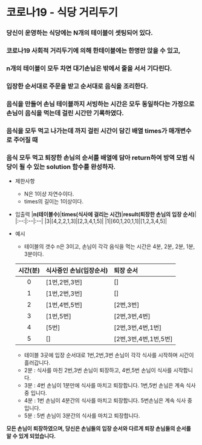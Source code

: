 # 코로나19 - 식당 거리두기

### 당신이 운영하는 식당에는 N개의 테이블이 셋팅되어 있다.
### 코로나19 사회적 거리두기에 의해 한테이블에는 한명만 앉을 수 있고,
### n개의 테이블이 모두 차면 대기손님은 밖에서 줄을 서서 기다린다.

### 입장한 순서대로 주문을 받고 순서대로 음식을 조리한다.
### 음식을 만들어 손님 테이블까지 서빙하는 시간은 모두 동일하다는 가정으로 손님이 음식을 먹는데 걸린 시간만 기록하였다.

### 음식을 모두 먹고 나가는데 까지 걸린 시간이 담긴 배열 times가 매개변수로 주어질 때
### 음식 모두 먹고 퇴장한 손님의 순서를 배열에 담아 return하여 방역 모범 식당이 될 수 있는 solution 함수를 완성하자.

- 제한사항
  - N은 1이상 자연수이다.
  - times의 길이는 1이상이다.
  
- 입출력
  |**n(테이블수)**|**times(식사에 걸리는 시간)**|**result(퇴장한 손님의 입장 순서)**|
  |:--:|:--|:--|
  |3|[4,2,2,1,3]|[2,3,4,1,5]|
  |1|[60,1,20,1,1]|[1,2,3,4,5]|

- 예시
  - 테이블의 갯수 n은 3이고, 손님이 각각 음식을 먹는 시간은 4분, 2분, 2분, 1분, 3분이다.
  
  |**시간(분)**|**식사중인 손님(입장순서)**|**퇴장 순서**|
  |:---:|:---|:---|
  |0|[1번,2번,3번]|[]|
  |1|[1번,2번,3번]|[]|
  |2|[1번,4번,5번]|[2번,3번]|
  |3|[1번,5번]|[2번,3번,4번]|
  |4|[5번]|[2번,3번,4번,1번]|
  |5|[]|[2번,3번,4번,1번,5번]|
  
  - 테이블 3곳에 입장 순서대로 1번,2번,3번 손님이 각각 식사를 시작하며 시간이 흘러갑니다.
  - 2분 : 식사를 마친 2번,3번 손님이 퇴장하고, 4번,5번 손님이 식사를 시작합니다.
  - 3분 : 4번 손님이 1분만에 식사를 마치고 퇴장합니다. 1번,5번 손님은 계속 식사 중 입니다.
  - 4분 : 1번 손님이 4분간의 식사를 마치고 퇴장합니다. 5번손님은 계속 식사 중 입니다.
  - 5분 : 5번 손님이 3분간의 식사를 마치고 퇴장합니다.
  
**모든 손님이 퇴장하였으며, 당신은 손님들의 입장 순서와 다르게 퇴장 손님들의 순서를 알 수 있게 되었습니다.**
 
  
   
 
